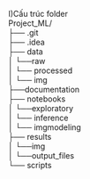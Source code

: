 I)Cấu trúc folder<br>
  Project_ML/<br>
		  ├── .git<br>
		  ├── .idea<br>
		  ├── data<br>
		  │     └──raw<br>
		  │     └── processed<br>
		  │     └── img<br>
		  ├──documentation<br>
		  ├── notebooks<br>
		  │      └──exploratory<br>
		  │      └── inference<br>
		  │      └── imgmodeling<br>
		  ├── results<br>
		  │      └──img<br>
		  │      └──output_files<br>
		  └── scripts<br>
